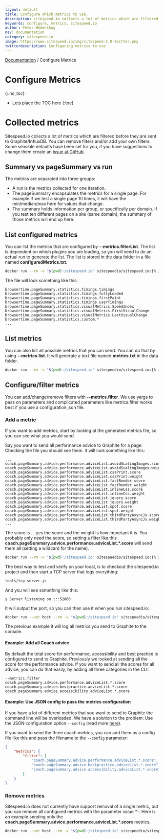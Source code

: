 ```yaml
---
layout: default
title: Configure which metrics to use.
description: sitespeed.io collects a lot of metrics which are filtered before they are sent to Graphite/InfluxDB. You can remove filters and/or add your own filters.
keywords: configure, metrics, sitespeed.io
author: Peter Hedenskog
nav: documentation
category: sitespeed.io
image: https://www.sitespeed.io/img/sitespeed-2.0-twitter.png
twitterdescription: Configuring metrics to use
---
```

[Documentation]({{site.baseurl}}/documentation/sitespeed.io/) / Configure Metrics

# Configure Metrics
{:.no_toc}

* Lets place the TOC here
{:toc}

# Collected metrics
Sitespeed.io collects a lot of metrics which are filtered before they are sent to Graphite/InfluxDB. You can remove
filters and/or add your own filters. Some sensible defaults have been set for you, if you have suggestions to change
them create an [issue at GitHub](https://github.com/sitespeedio/sitespeed.io/issues/new).

## Summary vs pageSummary vs run
The metrics are separated into three groups:

* A run is the metrics collected for one iteration.
* The pageSummary encapsulates the metrics for a single page. For example if we test a single page 10 times, it will have
the min/median/max here for values that change.
* The summary holds information per group, or specifically per domain. If you test ten different pages on a site (same domain), the summary of those metrics will end up here.

## List configured metrics
You can list the metrics that are configured by **\-\-metrics.filterList**. The list is dependent on which plugins you
are loading, so you will need to do an actual run to generate the list. The list is stored in the data folder in a file
named **configuredMetrics.txt**.

~~~bash
docker run --rm -v "$(pwd):/sitespeed.io" sitespeedio/sitespeed.io:{% include version/sitespeed.io.txt %} https://www.sitespeed.io --metrics.filterList
~~~

The file will look something like this:

~~~
browsertime.pageSummary.statistics.timings.timings
browsertime.pageSummary.statistics.timings.fullyLoaded
browsertime.pageSummary.statistics.timings.firstPaint
browsertime.pageSummary.statistics.timings.userTimings
browsertime.pageSummary.statistics.visualMetrics.SpeedIndex
browsertime.pageSummary.statistics.visualMetrics.FirstVisualChange
browsertime.pageSummary.statistics.visualMetrics.LastVisualChange
browsertime.pageSummary.statistics.custom.*
...
~~~

## List metrics
You can also list all possible metrics that you can send. You can do that by using **\-\-metrics.list**. It will
generate a text file named **metrics.txt** in the data folder.

~~~bash
docker run --rm -v "$(pwd):/sitespeed.io" sitespeedio/sitespeed.io:{% include version/sitespeed.io.txt %} https://www.sitespeed.io --metrics.list
~~~


## Configure/filter metrics
You can add/change/remove filters with **\-\-metrics.filter**. We use yargs to pass on parameters and complicated parameters like metrics.filter works best if you use a configuration json file.

### Add a metric
If you want to add metrics, start by looking at the generated metrics file, so you can see what you would send.

Say you want to send all performance advice to Graphite for a page. Checking the file you should see them. It will look
something like this:

~~~
...
coach.pageSummary.advice.performance.adviceList.avoidScalingImages.score
coach.pageSummary.advice.performance.adviceList.avoidScalingImages.weight
coach.pageSummary.advice.performance.adviceList.cssPrint.score
coach.pageSummary.advice.performance.adviceList.cssPrint.weight
coach.pageSummary.advice.performance.adviceList.fastRender.score
coach.pageSummary.advice.performance.adviceList.fastRender.weight
coach.pageSummary.advice.performance.adviceList.inlineCss.score
coach.pageSummary.advice.performance.adviceList.inlineCss.weight
coach.pageSummary.advice.performance.adviceList.jquery.score
coach.pageSummary.advice.performance.adviceList.jquery.weight
coach.pageSummary.advice.performance.adviceList.spof.score
coach.pageSummary.advice.performance.adviceList.spof.weight
coach.pageSummary.advice.performance.adviceList.thirdPartyAsyncJs.score
coach.pageSummary.advice.performance.adviceList.thirdPartyAsyncJs.weight
...
~~~

The score is ... yes the score and the weight is how important it is. You probably only need the score, so setting a
filter like this **coach.pageSummary.advice.performance.adviceList.\*.score** will send them all (setting a wildcard for
the name).

~~~bash
docker run --rm -v "$(pwd):/sitespeed.io" sitespeedio/sitespeed.io:{% include version/sitespeed.io.txt %} https://www.sitespeed.io --metrics.filter coach.pageSummary.advice.performance.adviceList.*.score -n 1
~~~

The best way to test and verify on your local, is to checkout the sitespeed.io project and then start a TCP server that
logs everything:

~~~bash
tools/tcp-server.js
~~~

And you will see something like this:

~~~
$ Server listening on :::52860
~~~

It will output the port, so you can then use it when you run sitespeed.io:

~~~bash
docker run --net host --rm -v "$(pwd):/sitespeed.io" sitespeedio/sitespeed.io:{% include version/sitespeed.io.txt %} --metrics.list https://www.sitespeed.io -n 1 --metrics.filter coach.pageSummary.advice.performance.adviceList.*.score --graphite.host 127.0.0.1 --graphite.port 52860
~~~

The previous example it will log all metrics you send to Graphite to the console.

#### Example: Add all Coach advice

By default the total score for performance, accessibility and best practice is configured to send to Graphite.
Previously we looked at sending all the score for the performance advice. If you want to send all the scores for all
advice, you can do that easily, by adding all three categories in the CLI:

~~~shell
--metrics.filter coach.pageSummary.advice.performance.adviceList.*.score coach.pageSummary.advice.bestpractice.adviceList.*.score coach.pageSummary.advice.accessibility.adviceList.*.score
~~~

#### Example: Use JSON config to pass the metrics configuration
If you have a lot of different metrics that you want to send to Graphite the command line will be overloaded. We have a
solution to the problem: Use the JSON configuration option <code>--config</code> (read more
[here]({{site.baseurl}}/documentation/sitespeed.io/configuration/#configuration-as-json)).

If you want to send the three coach metrics, you can add them as a config file like this and pass the filename to the
<code>--config</code> parameter:

~~~json
{
    "metrics": {
        "filter": [
            "coach.pageSummary.advice.performance.adviceList.*.score",
            "coach.pageSummary.advice.bestpractice.adviceList.*.score",
            "coach.pageSummary.advice.accessibility.adviceList.*.score"
        ]
    }
}
~~~

### Remove metrics
Sitespeed.io does not currently have support removal of a single metric, but you can
remove all configured metrics with the parameter value *\*-*. Here is an example sending only the
**coach.pageSummary.advice.performance.adviceList.\*.score** metrics.

~~~bash
docker run --net host --rm -v "$(pwd):/sitespeed.io" sitespeedio/sitespeed.io:{% include version/sitespeed.io.txt %} --metrics.list https://www.sitespeed.io -n 1 --metrics.filter *- coach.pageSummary.advice.performance.adviceList.*.score --graphite.host 127.0.0.1 --graphite.port 52860
~~~